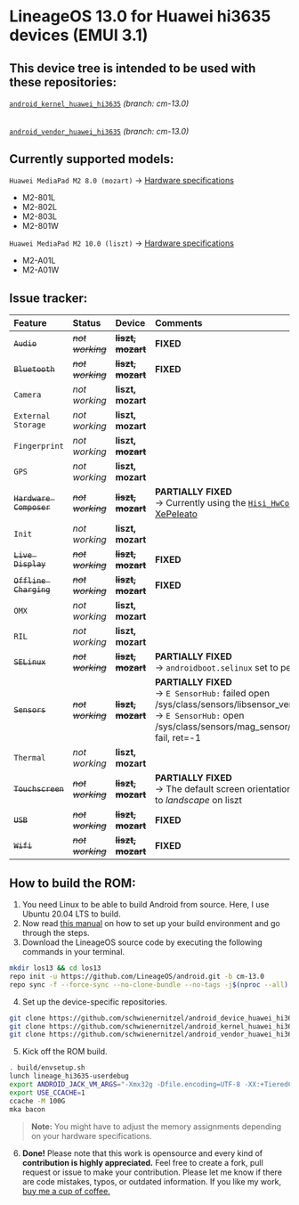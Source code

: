 # LineageOS 13.0 for Huawei hi3635 devices (EMUI 3.1)
## This device tree is intended to be used with these repositories: 

[`android_kernel_huawei_hi3635`](https://github.com/schwienernitzel/android_kernel_huawei_hi3635) _(branch: cm-13.0)_
######
[`android_vendor_huawei_hi3635`](https://github.com/schwienernitzel/android_vendor_huawei_hi3635) _(branch: cm-13.0)_

## Currently supported models:

`Huawei MediaPad M2 8.0 (mozart)` → [Hardware specifications](https://www.gsmarena.com/huawei_mediapad_m2_8_0-7309.php)
- M2-801L
- M2-802L
- M2-803L
- M2-801W

`Huawei MediaPad M2 10.0 (liszt)` → [Hardware specifications](https://www.gsmarena.com/huawei_mediapad_m2_10_0-7854.php)
- M2-A01L
- M2-A01W

## Issue tracker:

| Feature                                  | Status                              | Device                             | Comments                       | 
| :------------------------------------  | :-------------------------------- | :-------------------------------- | :-------------------------------- | 
| ~~`Audio`~~ | _~~not working~~_ | **~~liszt, mozart~~** | **FIXED** |
| ~~`Bluetooth`~~ | _~~not working~~_ | **~~liszt, mozart~~** | **FIXED** |
| `Camera` | _not working_ | **liszt, mozart** | |
| `External Storage` | _not working_ | **liszt, mozart** | |
| `Fingerprint` | _not working_ | **liszt, ~~mozart~~** | | 
| `GPS` | _not working_ | **liszt, mozart** | |
| ~~`Hardware Composer`~~ | _~~not working~~_ | **~~liszt, mozart~~** | **PARTIALLY FIXED** <br> → Currently using the [`Hisi_HwComposer`](https://github.com/XePeleato/Hisi_HwComposer) by [XePeleato](https://github.com/XePeleato) |
| `Init` | _not working_ | **liszt, mozart** | |
| ~~`Live Display`~~ | _~~not working~~_ | **~~liszt, mozart~~** | **FIXED** |
| ~~`Offline Charging`~~ | _~~not working~~_ | **~~liszt, mozart~~** | **FIXED** | 
| `OMX` | _not working_ | **liszt, mozart** | | 
| `RIL` | _not working_ | **liszt, mozart** | |
| ~~`SELinux`~~ | _~~not working~~_ | **~~liszt, mozart~~** | **PARTIALLY FIXED** <br> → `androidboot.selinux` set to permissive | 
| ~~`Sensors`~~ | _~~not working~~_ | **~~liszt, mozart~~** | **PARTIALLY FIXED** <br> → `E SensorHub:` failed open /sys/class/sensors/libsensor_ver <br> → `E SensorHub:` open /sys/class/sensors/mag_sensor/calibrate_method fail, ret=-1 |
| `Thermal` | _not working_ | **liszt, mozart** | |
| ~~`Touchscreen`~~ | _~~not working~~_ | **~~liszt, mozart~~** | **PARTIALLY FIXED** <br> → The default screen orientation needs to be set to _landscape_ on liszt |
| ~~`USB`~~ | _~~not working~~_ | **~~liszt, mozart~~** | **FIXED** |
| ~~`Wifi`~~ | _~~not working~~_ | **~~liszt, mozart~~** | **FIXED** |

## How to build the ROM:

1. You need Linux to be able to build Android from source. Here, I use Ubuntu 20.04 LTS to build.
2. Now read [this manual](http://source.android.com/source/initializing.html) on how to set up your build environment and go through the steps.
3. Download the LineageOS source code by executing the following commands in your terminal.
```bash
mkdir los13 && cd los13
repo init -u https://github.com/LineageOS/android.git -b cm-13.0
repo sync -f --force-sync --no-clone-bundle --no-tags -j$(nproc --all)
```

4. Set up the device-specific repositories.
```bash
git clone https://github.com/schwienernitzel/android_device_huawei_hi3635 -b cm-13.0 device/huawei/hi3635
git clone https://github.com/schwienernitzel/android_kernel_huawei_hi3635 -b cm-13.0 kernel/huawei/hi3635
git clone https://github.com/schwienernitzel/android_vendor_huawei_hi3635 -b cm-13.0 vendor/huawei/hi3635
```

5. Kick off the ROM build.
```bash
. build/envsetup.sh
lunch lineage_hi3635-userdebug
export ANDROID_JACK_VM_ARGS="-Xmx32g -Dfile.encoding=UTF-8 -XX:+TieredCompilation"
export USE_CCACHE=1
ccache -M 100G
mka bacon
```

> **Note:** You might have to adjust the memory assignments depending on your hardware specifications.

6. **Done!** Please note that this work is opensource and every kind of **contribution is highly appreciated.** Feel free to create a fork, pull request or issue to make your contribution. Please let me know if there are code mistakes, typos, or outdated information. If you like my work, [buy me a cup of coffee.](https://paypal.me/felixpat)

